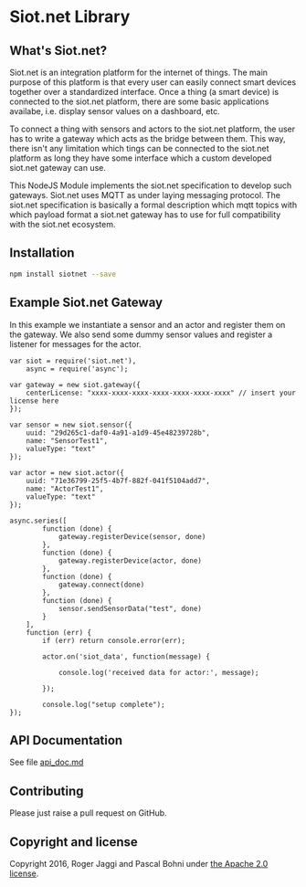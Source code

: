 Siot.net Library
==============================

## What's Siot.net?
Siot.net is an integration platform for the internet of things. The main purpose of this platform is that
every user can easily connect smart devices together over a standardized interface. Once a thing (a smart device) is connected
to the siot.net platform, there are some basic applications availabe, i.e. display sensor values on a dashboard, etc.

To connect a thing with sensors and actors to the siot.net platform, the user has to write a gateway which acts as the bridge between them. This way, there isn't any limitation which tings can be connected to the siot.net platform as long they have some interface which a custom developed siot.net gateway can use.

This NodeJS Module implements the siot.net specification to develop such gateways. Siot.net uses MQTT as under laying messaging protocol. The siot.net specification is basically a formal description which mqtt topics with which payload format a siot.net gateway has to use for full compatibility with the siot.net ecosystem.

## Installation

```sh
npm install siotnet --save
```

## Example Siot.net Gateway
In this example we instantiate a sensor and an actor and register them on the gateway. We also send some dummy sensor values and register a listener for messages for the actor.

    var siot = require('siot.net'),
        async = require('async');

    var gateway = new siot.gateway({
        centerLicense: "xxxx-xxxx-xxxx-xxxx-xxxx-xxxx-xxxx" // insert your license here
    });

    var sensor = new siot.sensor({
        uuid: "29d265c1-daf0-4a91-a1d9-45e48239728b",
        name: "SensorTest1",
        valueType: "text"
    });

    var actor = new siot.actor({
        uuid: "71e36799-25f5-4b7f-882f-041f5104add7",
        name: "ActorTest1",
        valueType: "text"
    });

    async.series([
            function (done) {
                gateway.registerDevice(sensor, done)
            },
            function (done) {
                gateway.registerDevice(actor, done)
            },
            function (done) {
                gateway.connect(done)
            },
            function (done) {
                sensor.sendSensorData("test", done)
            }
        ],
        function (err) {
            if (err) return console.error(err);

            actor.on('siot_data', function(message) {

                console.log('received data for actor:', message);

            });

            console.log("setup complete");
    });

## API Documentation
See file [api_doc.md](api_doc.md)


## Contributing
Please just raise a pull request on GitHub.

## Copyright and license
Copyright 2016, Roger Jaggi and Pascal Bohni under [the Apache 2.0 license](LICENSE).
